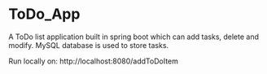 # ToDo_App
A ToDo list application built in spring boot which can add tasks, delete and modify. MySQL database is used to store tasks.

Run locally on:
http://localhost:8080/addToDoItem
